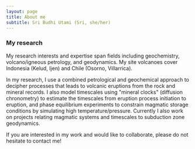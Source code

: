 ```yaml
---
layout: page
title: About me
subtitle: Sri Budhi Utami (Sri, she/her)
---
```


### My research
My research interests and expertise span fields including geochemistry, volcano/igneous petrology, and geodynamics. My site volcanoes cover Indonesia (Kelud, Ijen) and Chile (Osorno, Villarrica). 

In my research, I use a combined petrological and geochemical approach to decipher processes that leads to volcanic eruptions from the rock and mineral records. I also model timescales using "mineral clocks" (diffusion chronometry) to estimate the timescales from eruption process initiation to eruption, and phase equilibrium experiments to constrain magmatic storage conditions by simulating high temperature/pressure. Currently I also work on projects relating magmatic systems and timescales to subduction zone geodynamics.

If you are interested in my work and would like to collaborate, please do not hesitate to contact me!
